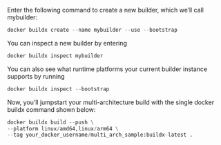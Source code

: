 Enter the following command to create a new builder, which we’ll call mybuilder:

```python
docker buildx create --name mybuilder --use --bootstrap
```
You can inspect a new builder by entering
```python
docker buildx inspect mybuilder
```
You can also see what runtime platforms your current builder instance supports by running
```python
docker buildx inspect --bootstrap
```
Now, you’ll jumpstart your multi-architecture build with the single docker buildx command shown below:
```python
docker buildx build --push \
--platform linux/amd64,linux/arm64 \
--tag your_docker_username/multi_arch_sample:buildx-latest .
```
